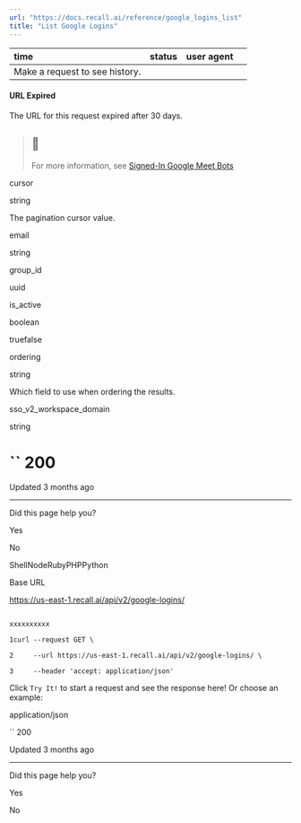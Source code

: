 ```yaml
---
url: "https://docs.recall.ai/reference/google_logins_list"
title: "List Google Logins"
---
```


| time | status | user agent |  |
| :-- | :-- | :-- | :-- |
| Make a request to see history. |

#### URL Expired

The URL for this request expired after 30 days.

> ## 📘
>
> For more information, see [Signed-In Google Meet Bots](https://docs.recall.ai/docs/google-meet-login-getting-started)

cursor

string

The pagination cursor value.

email

string

group\_id

uuid

is\_active

boolean

truefalse

ordering

string

Which field to use when ordering the results.

sso\_v2\_workspace\_domain

string

# `` 200

Updated 3 months ago

* * *

Did this page help you?

Yes

No

ShellNodeRubyPHPPython

Base URL

https://us-east-1.recall.ai/api/v2/google-logins/

```

xxxxxxxxxx

1curl --request GET \

2     --url https://us-east-1.recall.ai/api/v2/google-logins/ \

3     --header 'accept: application/json'

```

Click `Try It!` to start a request and see the response here! Or choose an example:

application/json

`` 200

Updated 3 months ago

* * *

Did this page help you?

Yes

No